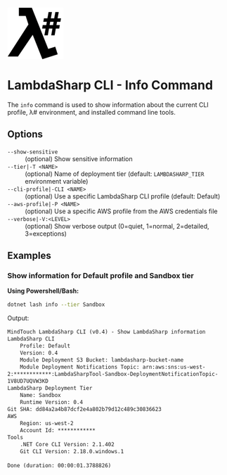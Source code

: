 ![λ#](../../../Docs/LambdaSharp_v2_small.png)

# LambdaSharp CLI - Info Command

The `info` command is used to show information about the current CLI profile, λ# environment, and installed command line tools.

## Options

<dl>

<dt><code>--show-sensitive</code></dt>
<dd>(optional) Show sensitive information</dd>

<dt><code>--tier|-T &lt;NAME&gt;</code></dt>
<dd>(optional) Name of deployment tier (default: <code>LAMBDASHARP_TIER</code> environment variable)</dd>

<dt><code>--cli-profile|-CLI &lt;NAME&gt;</code></dt>
<dd>(optional) Use a specific LambdaSharp CLI profile (default: Default)</dd>

<dt><code>--aws-profile|-P &lt;NAME&gt;</code></dt>
<dd>(optional) Use a specific AWS profile from the AWS credentials file</dd>

<dt><code>--verbose|-V:&lt;LEVEL&gt;</code></dt>
<dd>(optional) Show verbose output (0=quiet, 1=normal, 2=detailed, 3=exceptions)</dd>

</dl>

## Examples

### Show information for Default profile and Sandbox tier

__Using Powershell/Bash:__
```bash
dotnet lash info --tier Sandbox
```

Output:
```
MindTouch LambdaSharp CLI (v0.4) - Show LambdaSharp information
LambdaSharp CLI
    Profile: Default
    Version: 0.4
    Module Deployment S3 Bucket: lambdasharp-bucket-name
    Module Deployment Notifications Topic: arn:aws:sns:us-west-2:************:LambdaSharpTool-Sandbox-DeploymentNotificationTopic-1V8UD7UQVW3KD
LambdaSharp Deployment Tier
    Name: Sandbox
    Runtime Version: 0.4
Git SHA: dd84a2a4b87dcf2e4a802b79d12c489c30836623
AWS
    Region: us-west-2
    Account Id: ************
Tools
    .NET Core CLI Version: 2.1.402
    Git CLI Version: 2.18.0.windows.1

Done (duration: 00:00:01.3788826)
```
